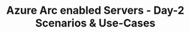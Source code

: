 ---
title: "Azure Arc enabled Servers - Day-2 Scenarios & Use-Cases"
linkTitle: "Azure Arc enabled Servers - Day-2 Scenarios & Use-Cases"
weight: 7
description: >-
  Once you have server resources projected into Azure with Azure Arc, you can start to use native Azure tooling to manage the servers as native Azure resources. The following guides show examples of using Azure management tools such as resource tags, Azure Policy, Log Analytics, and more with Azure Arc enabled servers.
---